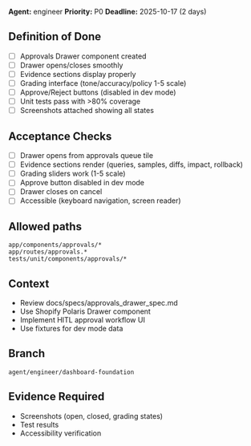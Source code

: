 **Agent:** engineer
**Priority:** P0
**Deadline:** 2025-10-17 (2 days)

## Definition of Done
- [ ] Approvals Drawer component created
- [ ] Drawer opens/closes smoothly
- [ ] Evidence sections display properly
- [ ] Grading interface (tone/accuracy/policy 1-5 scale)
- [ ] Approve/Reject buttons (disabled in dev mode)
- [ ] Unit tests pass with >80% coverage
- [ ] Screenshots attached showing all states

## Acceptance Checks
- [ ] Drawer opens from approvals queue tile
- [ ] Evidence sections render (queries, samples, diffs, impact, rollback)
- [ ] Grading sliders work (1-5 scale)
- [ ] Approve button disabled in dev mode
- [ ] Drawer closes on cancel
- [ ] Accessible (keyboard navigation, screen reader)

## Allowed paths
```
app/components/approvals/*
app/routes/approvals.*
tests/unit/components/approvals/*
```

## Context
- Review docs/specs/approvals_drawer_spec.md
- Use Shopify Polaris Drawer component
- Implement HITL approval workflow UI
- Use fixtures for dev mode data

## Branch
`agent/engineer/dashboard-foundation`

## Evidence Required
- Screenshots (open, closed, grading states)
- Test results
- Accessibility verification

